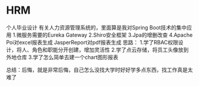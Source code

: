 # HRM
个人毕业设计 有关人力资源管理系统的，里面算是我对Spring Boot技术的集中应用
1.微服务需要的Eureka Gateway
2.Shiro安全框架
3.Jpa的增删改查
4.Apache Poi对excel报表生成 JasperReport对pdf报表生成
思路：
1.学了RBAC权限设计，将人、角色和职能分开创建，增加灵活性
2.学了点云存储，将员工头像放到外地仓库
3.学了怎么简单去建一个chart图形报表

总结：后悔，就是非常后悔，自己怎么没找大学时好好学多点东西，找工作真是太难了
